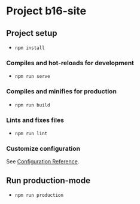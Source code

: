 # Project b16-site

## Project setup

- `npm install`

### Compiles and hot-reloads for development

- `npm run serve`

### Compiles and minifies for production

- `npm run build`

### Lints and fixes files

- `npm run lint`

### Customize configuration

See [Configuration Reference](https://cli.vuejs.org/config/).

## Run production-mode

- `npm run production`
